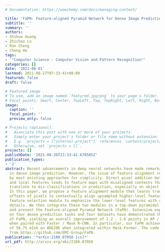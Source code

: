 ```yaml
---
# Documentation: https://wowchemy.com/docs/managing-content/

title: 'FaPN: Feature-aligned Pyramid Network for Dense Image Prediction'
subtitle: ''
summary: ''
authors:
- Shihua Huang
- Zhichao Lu
- Ran Cheng
- Cheng He
tags:
- '"Computer Science - Computer Vision and Pattern Recognition"'
categories: []
date: '2021-08-01'
lastmod: 2021-08-27T07:33:41+08:00
featured: false
draft: false

# Featured image
# To use, add an image named `featured.jpg/png` to your page's folder.
# Focal points: Smart, Center, TopLeft, Top, TopRight, Left, Right, BottomLeft, Bottom, BottomRight.
image:
  caption: ''
  focal_point: ''
  preview_only: false

# Projects (optional).
#   Associate this post with one or more of your projects.
#   Simply enter your project's folder or file name without extension.
#   E.g. `projects = ["internal-project"]` references `content/project/deep-learning/index.md`.
#   Otherwise, set `projects = []`.
projects: []
publishDate: '2021-08-26T23:33:41.678505Z'
publication_types:
- '2'
abstract: Recent advancements in deep neural networks have made remarkable leap-forwards
  in dense image prediction. However, the issue of feature alignment remains as neglected
  by most existing approaches for simplicity. Direct pixel addition between upsampled
  and local features leads to feature maps with misaligned contexts that, in turn,
  translate to mis-classifications in prediction, especially on object boundaries.
  In this paper, we propose a feature alignment module that learns transformation
  offsets of pixels to contextually align upsampled higher-level features; and another
  feature selection module to emphasize the lower-level features with rich spatial
  details. We then integrate these two modules in a top-down pyramidal architecture
  and present the Feature-aligned Pyramid Network (FaPN). Extensive experimental evaluations
  on four dense prediction tasks and four datasets have demonstrated the efficacy
  of FaPN, yielding an overall improvement of 1.2 - 2.6 points in AP / mIoU over FPN
  when paired with Faster / Mask R-CNN. In particular, our FaPN achieves the state-of-the-art
  of 56.7% mIoU on ADE20K when integrated within Mask-Former. The code is available
  from https://github.com/EMI-Group/FaPN.
publication: '*arXiv:2108.07058 [cs]*'
url_pdf: http://arxiv.org/abs/2108.07058
---
```

